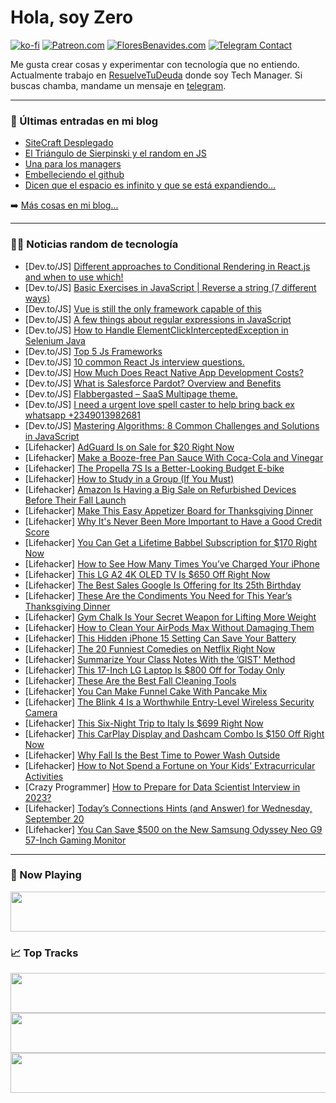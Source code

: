 # Hola, soy Zero

[![ko-fi](https://ko-fi.com/img/githubbutton_sm.svg)](https://ko-fi.com/J3J4N0LUK)
[![Patreon.com](https://img.shields.io/endpoint.svg?url=https%3A%2F%2Fshieldsio-patreon.vercel.app%2Fapi%3Fusername%3Dzerodragon%26type%3Dpatrons&style=for-the-badge)](https://patreon.com/zerodragon)
[![FloresBenavides.com](https://img.shields.io/website?down_message=oops&label=MiBlog&style=for-the-badge&up_message=online&url=https%3A%2F%2Ffloresbenavides.com)](https://floresbenavides.com)
[![Telegram Contact](https://img.shields.io/badge/escr%C3%ADbeme-ZeroDragon-%2326A5E4?style=for-the-badge&logo=telegram)](https://t.me/zerodragon)

Me gusta crear cosas y experimentar con tecnología que no entiendo.
Actualmente trabajo en [ResuelveTuDeuda](http://github.com/resuelve) donde soy Tech Manager.
Si buscas chamba, mandame un mensaje en [telegram](https://t.me/zerodragon).

---

### 📕 Últimas entradas en mi blog
<!-- BLOG-POST-LIST:START -->
- [SiteCraft Desplegado](https://floresbenavides.com/sitecraft-desplegado/)
- [El Triángulo de Sierpinski y el random en JS](https://floresbenavides.com/el-triangulo-de-sierpinski-y-el-random-en-js/)
- [Una para los managers](https://floresbenavides.com/una-para-los-managers/)
- [Embelleciendo el github](https://floresbenavides.com/embelleciendo-el-github/)
- [Dicen que el espacio es infinito y que se está expandiendo…](https://floresbenavides.com/dicen-que-el-espacio-es-infinito-y-que-se-esta-expandiendo/)
<!-- BLOG-POST-LIST:END -->

➡️ [Más cosas en mi blog...](https://floresbenavides.com)

---

### 👨‍💻 Noticias random de tecnología
<!-- TECH-POSTS:START -->
- [Dev.to/JS] [Different approaches to Conditional Rendering in React.js and when to use which!](https://dev.to/anojtheva789/different-approaches-to-conditional-rendering-in-reactjs-and-when-to-use-which-2fkb)
- [Dev.to/JS] [Basic Exercises in JavaScript | Reverse a string &lpar;7 different ways&rpar;](https://dev.to/pilag_/how-to-reverse-a-string-in-javascript-7-different-ways-2i5o)
- [Dev.to/JS] [Vue is still the only framework capable of this](https://dev.to/michalkuncio/vue-is-still-the-only-framework-capable-of-this-16km)
- [Dev.to/JS] [A few things about regular expressions in JavaScript](https://dev.to/artxe2/a-few-things-about-regular-expressions-in-javascript-41k2)
- [Dev.to/JS] [How to Handle ElementClickInterceptedException in Selenium Java](https://dev.to/lambdatest/how-to-handle-elementclickinterceptedexception-in-selenium-java-5bac)
- [Dev.to/JS] [Top 5 Js Frameworks](https://dev.to/hasanelsherbiny/top-5-js-frameworks-1ge3)
- [Dev.to/JS] [10 common React Js interview questions.](https://dev.to/mahfuzurrahman01/10-common-react-js-interview-questions-2chd)
- [Dev.to/JS] [How Much Does React Native App Development Costs?](https://dev.to/bradlyhammer/how-much-does-react-native-app-development-costs-4fi9)
- [Dev.to/JS] [What is Salesforce Pardot? Overview and Benefits](https://dev.to/tech9logycreators/what-is-salesforce-pardot-overview-and-benefits-247g)
- [Dev.to/JS] [Flabbergasted – SaaS Multipage theme.](https://dev.to/lexingtonthemes/flabbergasted-saas-multipage-theme-2ckc)
- [Dev.to/JS] [I need a urgent love spell caster to help bring back ex whatsapp +2349013982681](https://dev.to/tbestrobert/i-need-a-urgent-love-spell-caster-to-help-bring-back-ex-whatsapp-2349013982681-2e67)
- [Dev.to/JS] [Mastering Algorithms: 8 Common Challenges and Solutions in JavaScript](https://dev.to/frantchessico/mastering-algorithms-8-common-challenges-and-solutions-in-javascript-2kkf)
- [Lifehacker] [AdGuard Is on Sale for $20 Right Now](https://lifehacker.com/adguard-is-on-sale-for-20-right-now-1850854950)
- [Lifehacker] [Make a Booze-free Pan Sauce With Coca-Cola and Vinegar](https://lifehacker.com/easy-non-alcoholic-pan-sauce-coke-vinegar-1850858704)
- [Lifehacker] [The Propella 7S Is a Better-Looking Budget E-bike](https://lifehacker.com/propella-7s-ebike-review-1850858073)
- [Lifehacker] [How to Study in a Group &lpar;If You Must&rpar;](https://lifehacker.com/how-to-study-in-a-group-if-you-must-1850857034)
- [Lifehacker] [Amazon Is Having a Big Sale on Refurbished Devices Before Their Fall Launch](https://lifehacker.com/amazon-is-having-a-big-sale-on-refurbished-devices-befo-1850858167)
- [Lifehacker] [Make This Easy Appetizer Board for Thanksgiving Dinner](https://lifehacker.com/easy-thanksgiving-appetizers-1845751654)
- [Lifehacker] [Why It&#39;s Never Been More Important to Have a Good Credit Score](https://lifehacker.com/why-its-never-been-more-important-to-have-a-good-credit-1850857840)
- [Lifehacker] [You Can Get a Lifetime Babbel Subscription for $170 Right Now](https://lifehacker.com/you-can-get-a-lifetime-babbel-subscription-for-170-rig-1850850936)
- [Lifehacker] [How to See How Many Times You’ve Charged Your iPhone](https://lifehacker.com/check-iphone-battery-health-1847386877)
- [Lifehacker] [This LG A2 4K OLED TV Is $650 Off Right Now](https://lifehacker.com/this-lg-a2-4k-oled-tv-is-650-off-right-now-1850856036)
- [Lifehacker] [The Best Sales Google Is Offering for Its 25th Birthday](https://lifehacker.com/the-best-sales-google-is-offering-for-its-25th-birthday-1850854978)
- [Lifehacker] [These Are the Condiments You Need for This Year’s Thanksgiving Dinner](https://lifehacker.com/12-unusual-condiments-that-will-maximize-your-thanksgiv-1849790619)
- [Lifehacker] [Gym Chalk Is Your Secret Weapon for Lifting More Weight](https://lifehacker.com/gym-chalk-is-your-secret-weapon-for-lifting-more-weight-1850857195)
- [Lifehacker] [How to Clean Your AirPods Max Without Damaging Them](https://lifehacker.com/how-to-clean-your-airpods-max-without-damaging-them-1850855676)
- [Lifehacker] [This Hidden iPhone 15 Setting Can Save Your Battery](https://lifehacker.com/this-hidden-iphone-15-setting-can-save-your-battery-1850856552)
- [Lifehacker] [The 20 Funniest Comedies on Netflix Right Now](https://lifehacker.com/best-comedies-netflix-1850849503)
- [Lifehacker] [Summarize Your Class Notes With the ’GIST&#39; Method](https://lifehacker.com/how-to-use-the-gist-study-method-1850855542)
- [Lifehacker] [This 17-Inch LG Laptop Is $800 Off for Today Only](https://lifehacker.com/this-17-inch-lg-laptop-is-800-off-today-only-1850856914)
- [Lifehacker] [These Are the Best Fall Cleaning Tools](https://lifehacker.com/these-are-the-best-fall-cleaning-tools-1850856721)
- [Lifehacker] [You Can Make Funnel Cake With Pancake Mix](https://lifehacker.com/you-can-make-funnel-cake-with-pancake-mix-1850853970)
- [Lifehacker] [The Blink 4 Is a Worthwhile Entry-Level Wireless Security Camera](https://lifehacker.com/blink-outdoor-4-security-camera-review-1850855801)
- [Lifehacker] [This Six-Night Trip to Italy Is $699 Right Now](https://lifehacker.com/this-six-night-trip-to-italy-is-699-right-now-1850854333)
- [Lifehacker] [This CarPlay Display and Dashcam Combo Is $150 Off Right Now](https://lifehacker.com/this-carplay-display-and-dashcam-combo-is-150-off-righ-1850854048)
- [Lifehacker] [Why Fall Is the Best Time to Power Wash Outside](https://lifehacker.com/why-fall-is-the-best-time-to-power-wash-outside-1850853383)
- [Lifehacker] [How to Not Spend a Fortune on Your Kids’ Extracurricular Activities](https://lifehacker.com/how-to-not-spend-a-fortune-on-your-kids-extracurricula-1850852736)
- [Crazy Programmer] [How to Prepare for Data Scientist Interview in 2023?](https://www.thecrazyprogrammer.com/2023/09/how-to-prepare-for-data-scientist-interview.html)
- [Lifehacker] [Today’s Connections Hints &lpar;and Answer&rpar; for Wednesday, September 20](https://lifehacker.com/connections-answer-today-september-20-2023-1850852268)
- [Lifehacker] [You Can Save $500 on the New Samsung Odyssey Neo G9 57-Inch Gaming Monitor](https://lifehacker.com/you-can-save-500-on-the-new-samsung-odyssey-neo-g9-57-1850852797)<!-- TECH-POSTS:END -->

---

### 🎵 Now Playing
<a href="https://spotify-now-playing-dun.vercel.app/now-playing?open"><img src="https://spotify-now-playing-dun.vercel.app/now-playing" width="540" height="64"></a>

### 📈 Top Tracks
<a href="https://spotify-now-playing-dun.vercel.app/top-tracks?i=1&open"><img src="https://spotify-now-playing-dun.vercel.app/top-tracks?i=1" width="540" height="64"></a>
<a href="https://spotify-now-playing-dun.vercel.app/top-tracks?i=2&open"><img src="https://spotify-now-playing-dun.vercel.app/top-tracks?i=2" width="540" height="64"></a>
<a href="https://spotify-now-playing-dun.vercel.app/top-tracks?i=3&open"><img src="https://spotify-now-playing-dun.vercel.app/top-tracks?i=3" width="540" height="64"></a>

